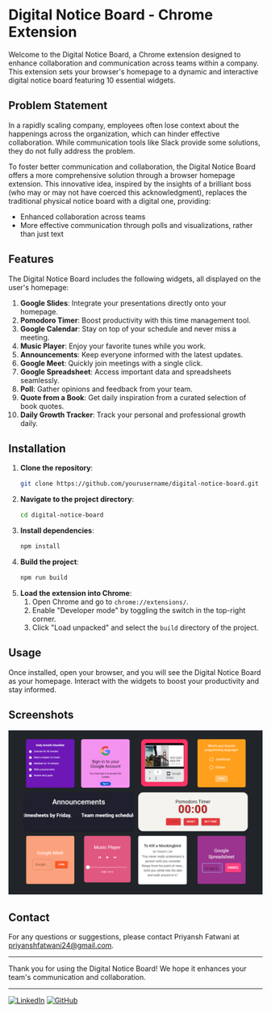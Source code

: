 # Digital Notice Board - Chrome Extension

Welcome to the Digital Notice Board, a Chrome extension designed to enhance collaboration and communication across teams within a company. This extension sets your browser's homepage to a dynamic and interactive digital notice board featuring 10 essential widgets. 

## Problem Statement

In a rapidly scaling company, employees often lose context about the happenings across the organization, which can hinder effective collaboration. While communication tools like Slack provide some solutions, they do not fully address the problem. 

To foster better communication and collaboration, the Digital Notice Board offers a more comprehensive solution through a browser homepage extension. This innovative idea, inspired by the insights of a brilliant boss (who may or may not have coerced this acknowledgment), replaces the traditional physical notice board with a digital one, providing:

- Enhanced collaboration across teams
- More effective communication through polls and visualizations, rather than just text

## Features

The Digital Notice Board includes the following widgets, all displayed on the user's homepage:

1. **Google Slides**: Integrate your presentations directly onto your homepage.
2. **Pomodoro Timer**: Boost productivity with this time management tool.
3. **Google Calendar**: Stay on top of your schedule and never miss a meeting.
4. **Music Player**: Enjoy your favorite tunes while you work.
5. **Announcements**: Keep everyone informed with the latest updates.
6. **Google Meet**: Quickly join meetings with a single click.
7. **Google Spreadsheet**: Access important data and spreadsheets seamlessly.
8. **Poll**: Gather opinions and feedback from your team.
9. **Quote from a Book**: Get daily inspiration from a curated selection of book quotes.
10. **Daily Growth Tracker**: Track your personal and professional growth daily.

## Installation

1. **Clone the repository**: 
    ```bash
    git clone https://github.com/yourusername/digital-notice-board.git
    ```
2. **Navigate to the project directory**:
    ```bash
    cd digital-notice-board
    ```
3. **Install dependencies**:
    ```bash
    npm install
    ```
4. **Build the project**:
    ```bash
    npm run build
    ```
5. **Load the extension into Chrome**:
    1. Open Chrome and go to `chrome://extensions/`.
    2. Enable "Developer mode" by toggling the switch in the top-right corner.
    3. Click "Load unpacked" and select the `build` directory of the project.

## Usage

Once installed, open your browser, and you will see the Digital Notice Board as your homepage. Interact with the widgets to boost your productivity and stay informed.

## Screenshots

![Screenshot](extensionss.png)

## Contact

For any questions or suggestions, please contact Priyansh Fatwani at [priyanshfatwani24@gmail.com](mailto:priyanshfatwani24@gmail.com).

---

Thank you for using the Digital Notice Board! We hope it enhances your team's communication and collaboration.

---

[![LinkedIn](https://img.shields.io/badge/LinkedIn-0A66C2?style=for-the-badge&logo=linkedin&logoColor=white)](https://www.linkedin.com/in/priyansh-fatwani-110b7023b/)
[![GitHub](https://img.shields.io/badge/GitHub-171515?style=for-the-badge&logo=github&logoColor=white)](https://github.com/PriyanshFatwani)
